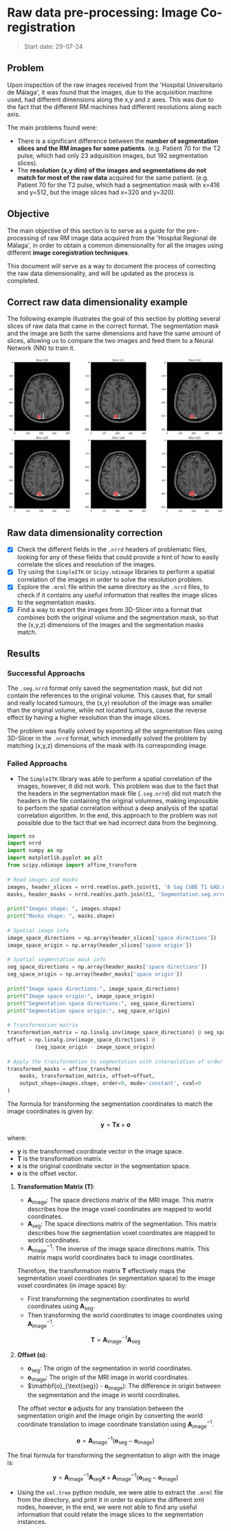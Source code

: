# Raw data pre-processing: Image Co-registration

> Start date: 29-07-24

## Problem

Upon inspection of the raw images received from the 'Hospital Universitario de Málaga', it was found that the images, due to the acquisition machine used, had different dimensions along the x,y and z axes. This was due to the fact that the different RM machines had different resolutions along each axis.

The main problems found were:

- There is a significant difference between the **number of segmentation slices and the RM images for some patients**. (e.g. Patient 70 for the T2 pulse, which had only 23 adquisition images, but 192 segmentation slices).
- The **resolution (x,y dim) of the images and segmentations do not match for most of the raw data** acquired for the same patient. (e.g. Patient 70 for the T2 pulse, which had a segmentation mask with x=416 and y=512, but the image slices had x=320 and y=320).

## Objective

The main objective of this section is to serve as a guide for the pre-processing of raw RM image data acquired from the 'Hospital Regional de Málaga', in order to obtain a common dimensionality for all the images using different **image coregistration techniques**.

This document will serve as a way to document the process of correcting the raw data dimensionality, and will be updated as the process is completed.

## Correct raw data dimensionality example

The following example illustrates the goal of this section by plotting several slices of raw data that came in the correct format. The segmentation mask and the image are both the same dimensions and have the same amount of slices, allowing us to compare the two images and feed them to a Neural Network (NN) to train it.

![image_correct](./figures/correct_rawdata.png)

## Raw data dimensionality correction

- [X] Check the different fields in the `.nrrd` headers of problematic files, looking for any of these fields that could provide a hint of how to easily correlate the slices and resolution of the images.
- [X] Try using the `SimpleITK` or `Scipy.ndimage` libraries to perform a spatial correlation of the images in order to solve the resolution problem.
- [X] Explore the `.mrml` file within the same directory as the `.nrrd` files, to check if it contains any useful information that realtes the image slices to the segmentation masks.
- [X] Find a way to export the images from 3D-Slicer into a format that combines both the original volume and the segmentation mask, so that the (x,y,z) dimensions of the images and the segmentation masks match.

## Results

### Successful Approachs

The `.seg.nrrd` format only saved the segmentation mask, but did not contain the references to the original volume. This causes that, for small and really located tumours, the (x,y) resolution of the image was smaller than the original volume, while not located tumours, cause the reverse effect by having a higher resolution than the image slices.

The problem was finally solved by exporting all the segmentation files using 3D-Slicer in the `.nrrd` format, which immediatly solved the problem by matching (x,y,z) dimensions of the mask with its corresponding image.

### Failed Approachs

- The `SimpleITK` library was able to perform a spatial correlation of the images, however, it did not work. This problem was due to the fact that the headers in the segmentation mask file (`.seg.nrrd`) did not match the headers in the file containing the original volumnes, making impossible to perform the spatial correlation without a deep analysis of the spatial correlation algorithm. In the end, this approach to the problem was not possible due to the fact that we had incorrect data from the beginning.

```python
import os
import nrrd
import numpy as np
import matplotlib.pyplot as plt
from scipy.ndimage import affine_transform

# Read images and masks
images, header_slices = nrrd.read(os.path.join(t1, '8 Sag CUBE T1 GAD.nrrd'))
masks, header_masks = nrrd.read(os.path.join(t1, 'Segmentation.seg.nrrd'))

print("Images shape: ", images.shape)
print("Masks shape: ", masks.shape)

# Spatial image info
image_space_directions = np.array(header_slices['space directions'])
image_space_origin = np.array(header_slices['space origin'])

# Spatial segmentation mask info
seg_space_directions = np.array(header_masks['space directions'])
seg_space_origin = np.array(header_masks['space origin'])

print("Image space directions:", image_space_directions)
print("Image space origin:", image_space_origin)
print("Segmentation space directions:", seg_space_directions)
print("Segmentation space origin:", seg_space_origin)

# Transformation matrix
transformation_matrix = np.linalg.inv(image_space_directions) @ seg_space_directions
offset = np.linalg.inv(image_space_directions) @ 
         (seg_space_origin - image_space_origin)

# Apply the transformation to segmentation with interpolation of order 0 (binary mask)
transformed_masks = affine_transform(
    masks, transformation_matrix, offset=offset, 
    output_shape=images.shape, order=0, mode='constant', cval=0
)
```

The formula for transforming the segmentation coordinates to match the image coordinates is given by:

$$ \mathbf{y} = \mathbf{T} \mathbf{x} + \mathbf{o} $$

where:

- $\mathbf{y}$ is the transformed coordinate vector in the image space.
- $\mathbf{T}$ is the transformation matrix.
- $\mathbf{x}$ is the original coordinate vector in the segmentation space.
- $\mathbf{o}$ is the offset vector.

1. **Transformation Matrix ($\mathbf{T}$)**:

   - $\mathbf{A}_{\text{image}}$: The space directions matrix of the MRI image. This matrix describes how the image voxel coordinates are mapped to world coordinates.
   - $\mathbf{A}_{\text{seg}}$: The space directions matrix of the segmentation. This matrix describes how the segmentation voxel coordinates are mapped to world coordinates.
   - $\mathbf{A}_{\text{image}}^{-1}$: The inverse of the image space directions matrix. This matrix maps world coordinates back to image coordinates.

   Therefore, the transformation matrix $\mathbf{T}$ effectively maps the segmentation voxel coordinates (in segmentation space) to the image voxel coordinates (in image space) by:
   - First transforming the segmentation coordinates to world coordinates using $\mathbf{A}_{\text{seg}}$.
   - Then transforming the world coordinates to image coordinates using $\mathbf{A}_{\text{image}}^{-1}$.

$$ \mathbf{T} = \mathbf{A}_{\text{image}}^{-1} \mathbf{A}_{\text{seg}} $$

2. **Offset ($\mathbf{o}$)**:

   - $\mathbf{o}_{\text{seg}}$: The origin of the segmentation in world coordinates.
   - $\mathbf{o}_{\text{image}}$: The origin of the MRI image in world coordinates.
   - $\mathbf{o}_{\text{seg}} - $\mathbf{o}_{\text{image}}$): The difference in origin between the segmentation and the image in world coordinates.

   The offset vector $\mathbf{o}$ adjusts for any translation between the segmentation origin and the image origin by converting the world coordinate translation to image coordinate translation using $\mathbf{A}_{\text{image}}^{-1}$.

$$ \mathbf{o} = \mathbf{A}_{\text{image}}^{-1} (\mathbf{o}_{\text{seg}} - \mathbf{o}_{\text{image}}) $$

The final formula for transforming the segmentation to align with the image is:

$$ \mathbf{y} = \mathbf{A}_{\text{image}}^{-1} \mathbf{A}_{\text{seg}} \mathbf{x} + \mathbf{A}_{\text{image}}^{-1} (\mathbf{o}_{\text{seg}} - \mathbf{o}_{\text{image}}) $$

- Using the `xml.tree` python module, we were able to extract the `.mrml` file from the directory, and print it in order to explore the different xml nodes, however, in the end, we were not able to find any useful information that could relate the image slices to the segmentation instances.
